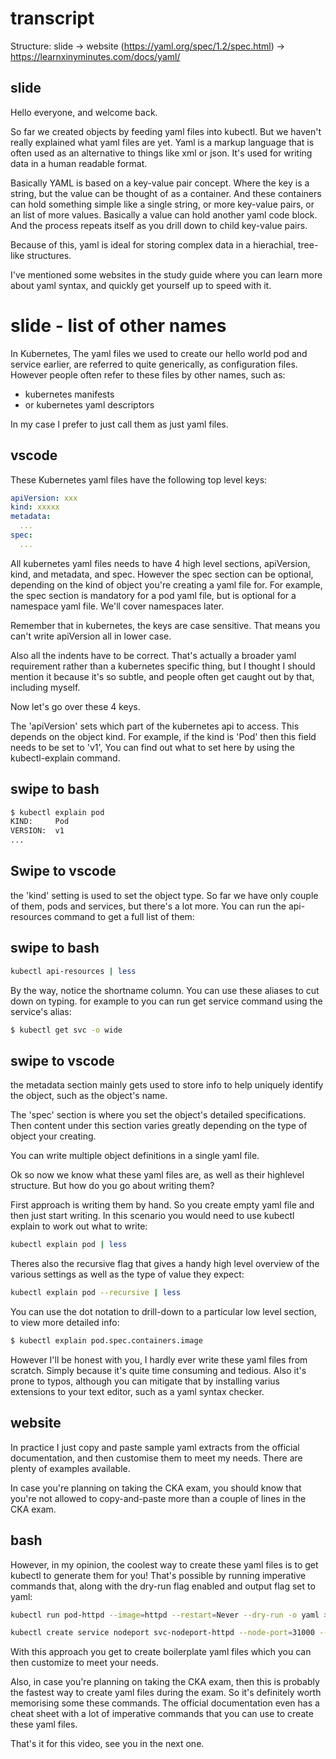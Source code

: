 # transcript

Structure:
slide
-> website (https://yaml.org/spec/1.2/spec.html) 
-> https://learnxinyminutes.com/docs/yaml/

## slide 

Hello everyone, and welcome back. 


So far we created objects by feeding yaml files into kubectl. But we haven't really explained what yaml files are yet. Yaml is a markup language that is often used as an alternative to things like xml or json. It's used for writing data in a human readable format.

Basically YAML is based on a key-value pair concept. Where the key is a string, but the value can be thought of as a container. And these containers can hold something simple like a single string,  or more key-value pairs, or an list of more values. Basically a value can hold another yaml code block. And the process repeats itself as you drill down to child key-value pairs.

Because of this, yaml is ideal for storing complex data in a hierachial, tree-like structures.  

I've mentioned some websites in the study guide where you can learn more about yaml syntax, and quickly get yourself up to speed with it. 


# slide - list of other names
In Kubernetes, The yaml files we used to create our hello world pod and service earlier, are referred to quite generically, as configuration files. However people often refer to these files by other names, such as:

- kubernetes manifests
- or kubernetes yaml descriptors

In my case I prefer to just call them as just yaml files. 



## vscode
These Kubernetes yaml files have the following top level keys:


```yaml - have the following open in a text editor
apiVersion: xxx
kind: xxxxx
metadata:
  ...
spec:
  ...
```

All kubernetes yaml files needs to have 4 high level sections, apiVersion, kind, and metadata, and spec. However the spec section can be optional, depending on the kind of object you're creating a yaml file for. For example, the spec section is mandatory for a pod yaml file, but is optional for a namespace yaml file. We'll cover namespaces later.  

Remember that in kubernetes, the keys are case sensitive. That means you can't write apiVersion all in lower case. 

Also all the indents have to be correct. That's actually a broader yaml requirement rather than a kubernetes specific thing, but I thought I should mention it because it's so subtle, and people often get caught out by that, including myself.


Now let's go over these 4 keys. 


The 'apiVersion' sets which part of the kubernetes api to access. This depends on the object kind. For example, if the kind is 'Pod' then this field needs to be set to 'v1', You can find out what to set here by using the kubectl-explain command.

## swipe to bash
```bash
$ kubectl explain pod
KIND:     Pod
VERSION:  v1
...
```

## Swipe to vscode
the 'kind' setting is used to set the object type. So far we have only couple of them, pods and services, but there's a lot more. You can run the api-resources command to get a full list of them:

## swipe to bash
```bash
kubectl api-resources | less
```

By the way, notice the shortname column. You can use these aliases to cut down on typing. for example to you can run get service command using the service's alias:


```bash
$ kubectl get svc -o wide
```







## swipe to vscode
the metadata section mainly gets used to store info to help uniquely identify the object, such as the object's name.

The 'spec' section is where you set the object's detailed specifications. Then content under this section varies greatly depending on the type of object your creating. 

You can write multiple object definitions in a single yaml file. 



Ok so now we know what these yaml files are, as well as their highlevel structure. But how do you go about writing them?

First approach is writing them by hand. So you create empty yaml file and then just start writing. In this scenario you would need to use kubectl explain to work out what to write:

```bash
kubectl explain pod | less
```

Theres also the recursive flag that gives a handy high level overview of the various settings as well as the type of value they expect:


```bash
kubectl explain pod --recursive | less
```

You can use the dot notation to drill-down to a particular low level section, to view more detailed info:

```bash
$ kubectl explain pod.spec.containers.image
```

However I'll be honest with you, I hardly ever write these yaml files from scratch. Simply because it's quite time consuming and tedious. Also it's prone to typos, although you can mitigate that by installing varius extensions to your text editor, such as a yaml syntax checker. 


## website 
In practice I just copy and paste sample yaml extracts from the official documentation, and then customise them to meet my needs. There are plenty of examples available.

In case you're planning on taking the CKA exam, you should know that you're not allowed to copy-and-paste more than a couple of lines in the CKA exam. 


## bash
However, in my opinion, the coolest way to create these yaml files is to get kubectl to generate them for you! That's possible by running imperative commands that, along with the dry-run flag enabled and output flag set to yaml:

```bash
kubectl run pod-httpd --image=httpd --restart=Never --dry-run -o yaml > pod.yaml

kubectl create service nodeport svc-nodeport-httpd --node-port=31000 --tcp=3050:80 > service.yaml
```

With this approach you get to create boilerplate yaml files which you can then customize to meet your needs. 

Also, in case you're planning on taking the CKA exam, then this is probably the fastest way to create yaml files during the exam. So it's definitely worth memorising some these commands. The official documentation even has a cheat sheet with a lot of imperative commands that you can use to create these yaml files.  

That's it for this video, see you in the next one. 





